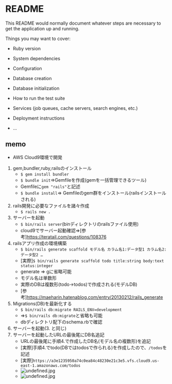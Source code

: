 # README

This README would normally document whatever steps are necessary to get the
application up and running.

Things you may want to cover:

* Ruby version

* System dependencies

* Configuration

* Database creation

* Database initialization

* How to run the test suite

* Services (job queues, cache servers, search engines, etc.)

* Deployment instructions

* ...

## memo
* AWS Cloud9環境で開発

1.  gem,bundler,ruby,railsのインストール
    * ```$ gem install bundler```
    * ```$ bundle init```=>Gemfileを作成(gemを一括管理できるツール)
    * Gemfileに```gem "rails"```と記述
    * ```$ bundle install```=> Gemfileのgem群をインストール(railsインストールされる)
1. rails開発に必要なファイルを諸々作成
    *  ```$ rails new .```
1. サーバーを起動
    * ```$ bin/rails server```(binディレクトリのrailsファイル使用)
    * cloud9でサーバー起動確認=>[参考]https://teratail.com/questions/108376
1. railsアプリ作成の環境構築
    * ```$ bin/rails generate scaffold モデル名 カラム名1:データ型1 カラム名2:データ型2 …```
    * [実際]```$ bin/rails generate scaffold todo title:string body:text status:integer```
    * generate => gに省略可能
    * モデル名は単数形
    * 実際のDBは複数形(todo->todos)で作成される(モデルDB)
    * [参考]https://maeharin.hatenablog.com/entry/20130212/rails_generate
1. Migrations(DB)を最新化する
    * ```$ bin/rails db:migrate RAILS_ENV=development```
    * =>```$ bin/rails db:migrate```と省略も可能
    * dbディレクトリ配下のschema.rbで確認
1. サーバーを起動(3. と同じ)
1. サーバーを起動したURLの最後尾にDB名追記
    * URLの最後尾に手順4.で作成したDB名(モデル名の複数形)を追記
    * [実際]手順4.でtodo(DBではtodosで作られる)を作成したので、`/todos`を記述
    * [実際]`https://a3e1235950a74c0ea84c48230e21c3e5.vfs.cloud9.us-east-1.amazonaws.com/todos`
    * ![undefined.jpg](https://s3.qrunch.io/6f84a57b6aff23ce8bab0b7bb92e1322.png)
    * ![undefined.jpg](https://s3.qrunch.io/097a5d67edc644c64ecf57af8c07126c.png)
